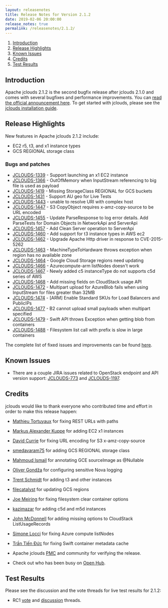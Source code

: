 ```yaml
---
layout: releasenotes
title: Release Notes for Version 2.1.2
date: 2019-02-06 20:00:00
release_notes: true
permalink: /releasenotes/2.1.2/
---
```


1. [Introduction](#intro)
1. [Release Highlights](#highlights)
1. [Known Issues](#knownissues)
1. [Credits](#credits)
1. [Test Results](#test)

## <a id="intro"></a>Introduction

Apache jclouds 2.1.2 is the second bugfix release after jclouds 2.1.0 and comes with several bugfixes and performance improvements. 
You can [read the official announcement here](https://s.apache.org/jclouds212). To get started with jclouds, please see the [jclouds installation guide](/start/install/).

## <a id="highlights"></a>Release Highlights

New features in Apache jclouds 2.1.2 include:

* EC2 r5, t3, and x1 instance types
* GCS REGIONAL storage class

### Bugs and patches

* [JCLOUDS-1339](https://issues.apache.org/jira/browse/JCLOUDS-1339) - Support launching an x1 EC2 instance
* [JCLOUDS-1366](https://issues.apache.org/jira/browse/JCLOUDS-1366) - OutOfMemory when InputStream referencing to big file is used as payload
* [JCLOUDS-1419](https://issues.apache.org/jira/browse/JCLOUDS-1419) - Missing StorageClass REGIONAL for GCS buckets
* [JCLOUDS-1431](https://issues.apache.org/jira/browse/JCLOUDS-1431) - Support AU geo for Live Tests
* [JCLOUDS-1443](https://issues.apache.org/jira/browse/JCLOUDS-1443) - unable to resolve URI with complex host
* [JCLOUDS-1447](https://issues.apache.org/jira/browse/JCLOUDS-1447) - S3 CopyObject requires x-amz-copy-source to be URL encoded
* [JCLOUDS-1455](https://issues.apache.org/jira/browse/JCLOUDS-1455) - Update ParseResponse to log error details. Add ParseTests for Domain Objects in NetworkApi and ServerApi
* [JCLOUDS-1457](https://issues.apache.org/jira/browse/JCLOUDS-1457) - Add Clean Server operation to ServerApi
* [JCLOUDS-1460](https://issues.apache.org/jira/browse/JCLOUDS-1460) - Add support for t3 instance types in AWS ec2
* [JCLOUDS-1462](https://issues.apache.org/jira/browse/JCLOUDS-1462) - Upgrade Apache Http driver in response to CVE-2015-5262
* [JCLOUDS-1463](https://issues.apache.org/jira/browse/JCLOUDS-1463) - MachineTypeToHardware throws exception when region has no available zone
* [JCLOUDS-1464](https://issues.apache.org/jira/browse/JCLOUDS-1464) - Google Cloud Storage regions need updating
* [JCLOUDS-1466](https://issues.apache.org/jira/browse/JCLOUDS-1466) - Azurecompute-arm listNodes doesn't work
* [JCLOUDS-1467](https://issues.apache.org/jira/browse/JCLOUDS-1467) - Newly added c5 instanceType do not supports c5d series of AWS
* [JCLOUDS-1468](https://issues.apache.org/jira/browse/JCLOUDS-1468) - Add missing fields on CloudStack usage API
* [JCLOUDS-1472](https://issues.apache.org/jira/browse/JCLOUDS-1472) - Multipart upload for AzureBlob fails when using InputStream for files greater than 32MB
* [JCLOUDS-1474](https://issues.apache.org/jira/browse/JCLOUDS-1474) - [ARM] Enable Standard SKUs for Load Balancers and PublicIPs
* [JCLOUDS-1477](https://issues.apache.org/jira/browse/JCLOUDS-1477) - B2 cannot upload small payloads when multipart specified
* [JCLOUDS-1479](https://issues.apache.org/jira/browse/JCLOUDS-1479) - Swift API throws Exception when getting blob from containers
* [JCLOUDS-1488](https://issues.apache.org/jira/browse/JCLOUDS-1488) - Filesystem list call with prefix is slow in large containers

The complete list of fixed issues and improvements can be found [here](https://issues.apache.org/jira/secure/ReleaseNote.jspa?projectId=12314430&version=12343896).

## <a id="knownissues"></a> Known Issues

* There are a couple JIRA issues related to OpenStack endpoint and API version support: [JCLOUDS-773](https://issues.apache.org/jira/browse/JCLOUDS-773) and [JCLOUDS-1197](https://issues.apache.org/jira/browse/JCLOUDS-1197).

## <a id="credits"></a>Credits

jclouds would like to thank everyone who contributed time and effort in order to make this release happen:

* [Mathieu Tortuyaux](https://github.com/tormath1) for fixing REST URLs with paths
* [Markus Alexander Kuppe](https://github.com/lemmy) for adding EC2 x1 instances
* [David Currie](https://github.com/davidcurrie) for fixing URL encoding for S3 x-amz-copy-source
* [smedavaram75](https://github.com/smedavaram75) for adding GCS REGIONAL storage class
* [Mahmoud Ismail](https://github.com/maismail) for annotating GCE sourceImage as @Nullable
* [Oliver Gondža](https://github.com/olivergondza) for configuring sensitive Nova logging
* [Trent Schmidt](https://github.com/trentontrees) for adding t3 and other instances
* [filecatalyst](https://github.com/filecatalyst) for updating GCS regions
* [Joe Meiring](https://github.com/reptillicus) for fixing filesystem clear container options
* [kazimazar](https://github.com/kazimazar) for adding c5d and m5d instances
* [John McDonnell](https://github.com/mcdonnell-john) for adding missing options to CloudStack ListUsageRecords
* [Simone Locci](https://github.com/pimuzzo) for fixing Azure compute listNodes
* [Trần Tiến Đức](https://github.com/trantienduchn) for fixing Swift container metadata cache

* Apache jclouds [PMC](http://people.apache.org/committers-by-project.html#jclouds-pmc) and community for verifying the release.
* Check out who has been busy on [Open Hub](https://www.openhub.net/p/jclouds/contributors?query=&sort=latest_commit).

## <a id="test"></a>Test Results

Please see the discussion and the vote threads for live test results for 2.1.2:

* RC1 [vote](https://s.apache.org/jclouds212rc1vote) and [discussion](https://s.apache.org/jclouds212rc1discuss) threads.
